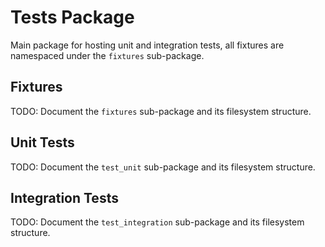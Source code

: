 # Tests Package

Main package for hosting unit and integration tests, all fixtures are namespaced under the `fixtures` sub-package.

## Fixtures

TODO: Document the `fixtures` sub-package and its filesystem structure. 

## Unit Tests

TODO: Document the `test_unit` sub-package and its filesystem structure.

## Integration Tests

TODO: Document the `test_integration` sub-package and its filesystem structure.
